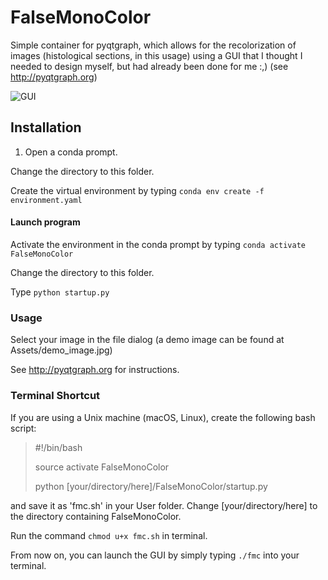 # FalseMonoColor

Simple container for pyqtgraph, which allows for the recolorization of images (histological sections, in this usage) using a GUI that I thought I needed to design myself, but had already been done for me :,) (see http://pyqtgraph.org)

![GUI](/Assets/gui_use.gif?raw=true)

## Installation

1. Open a conda prompt.

Change the directory to this folder.

Create the virtual environment by typing ```conda env create -f environment.yaml```

#### Launch program

Activate the environment in the conda prompt by typing ```conda activate FalseMonoColor```

Change the directory to this folder.

Type ```python startup.py```

### Usage

Select your image in the file dialog (a demo image can be found at Assets/demo_image.jpg)

See http://pyqtgraph.org for instructions.

### Terminal Shortcut

If you are using a Unix machine (macOS, Linux), create the following bash script:

>\#!/bin/bash
>
>source activate FalseMonoColor
>
>python [your/directory/here]/FalseMonoColor/startup.py

and save it as 'fmc.sh' in your User folder. Change [your/directory/here] to the directory containing FalseMonoColor.

Run the command ```chmod u+x fmc.sh``` in terminal.

From now on, you can launch the GUI by simply typing ```./fmc``` into your terminal.
